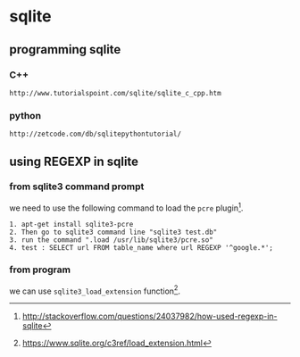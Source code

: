 # sqlite

## programming sqlite

### C++

	http://www.tutorialspoint.com/sqlite/sqlite_c_cpp.htm

### python

	http://zetcode.com/db/sqlitepythontutorial/

## using REGEXP in sqlite

### from sqlite3 command prompt
we need to use the following command to load the `pcre` plugin[^2].

	1. apt-get install sqlite3-pcre
	2. Then go to sqlite3 command line "sqlite3 test.db"
	3. run the command ".load /usr/lib/sqlite3/pcre.so"
	4. test : SELECT url FROM table_name where url REGEXP '^google.*';

### from program
we can use `sqlite3_load_extension` function[^1].

[^1]: https://www.sqlite.org/c3ref/load_extension.html
[^2]: http://stackoverflow.com/questions/24037982/how-used-regexp-in-sqlite
